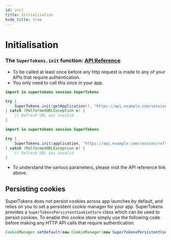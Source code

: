 ```yaml
---
id: init
title: Initialisation
hide_title: true
---
```


# Initialisation

### The ```SuperTokens.init``` function: [API Reference](../api-reference/httpurlconnection#supertokensinitapplication-applicationcontext-string-refreshtokenendpoint-integer-sessionexpirystatuscode-map-string-string-refreshapicustomheaders)
- To be called at least once before any http request is made to any of your APIs that require authentication.
- You only need to call this once in your app.

<!--DOCUSAURUS_CODE_TABS-->
<!--Java-->
```java
import io.supertokens.session.SuperTokens

try {
    SuperTokens.init(getApplication(), "https://api.example.com/session/refresh", 401, null);
} catch (MalformedURLException e) {
    // Refresh URL was invalid
}
```
<!--Kotlin-->
```java
import io.supertokens.session.SuperTokens

try {
    SuperTokens.init(application, "https://api.example.com/session/refresh", 401, null);
} catch (MalformedURLException e) {
    // Refresh URL was invalid
}
```
<!--END_DOCUSAURUS_CODE_TABS-->

- To understand the various parameters, please visit the API reference link above.


## Persisting cookies
SuperTokens does not persist cookies across app launches by default, and relies on you to set a persistent cookie manager for your app. SuperTokens provides a ```SuperTokensPersistentCookieStore``` class which can be used to persist cookies. To enable this cookie store simply use the following code before making any HTTP API calls that require authentication:

```java
CookieManager.setDefault(new CookieManager(new SuperTokensPersistentCookieStore(getApplication()), null));
```
